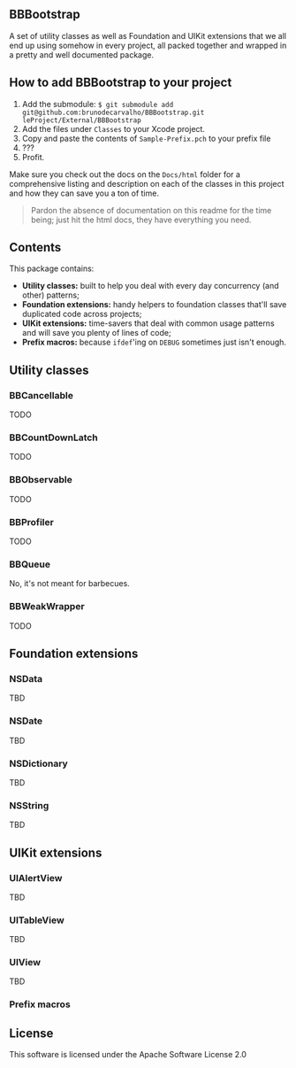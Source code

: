 BBBootstrap
-----------
A set of utility classes as well as Foundation and UIKit extensions that we all end up using somehow in every project, all packed together and wrapped in a pretty and well documented package.


## How to add BBBootstrap to your project

1. Add the submodule: `$ git submodule add git@github.com:brunodecarvalho/BBBootstrap.git leProject/External/BBBootstrap`
2. Add the files under `Classes` to your Xcode project.
3. Copy and paste the contents of `Sample-Prefix.pch` to your prefix file
4. ???
5. Profit.


Make sure you check out the docs on the `Docs/html` folder for a comprehensive listing and description on each of the classes in this project and how they can save you a ton of time.

> Pardon the absence of documentation on this readme for the time being; just hit the html docs, they have everything you need.


## Contents

This package contains:

- **Utility classes:** built to help you deal with every day concurrency (and other) patterns;
- **Foundation extensions:** handy helpers to foundation classes that'll save duplicated code across projects;
- **UIKit extensions:** time-savers that deal with common usage patterns and will save you plenty of lines of code;
- **Prefix macros:** because `ifdef`'ing on `DEBUG` sometimes just isn't enough.


## Utility classes

### BBCancellable

TODO

### BBCountDownLatch

TODO

### BBObservable

TODO

### BBProfiler

TODO

### BBQueue

No, it's not meant for barbecues.

### BBWeakWrapper

TODO


## Foundation extensions

### NSData

TBD

### NSDate

TBD

### NSDictionary

TBD

### NSString

TBD


## UIKit extensions

### UIAlertView

TBD

### UITableView

TBD

### UIView

TBD


### Prefix macros


## License

This software is licensed under the Apache Software License 2.0
